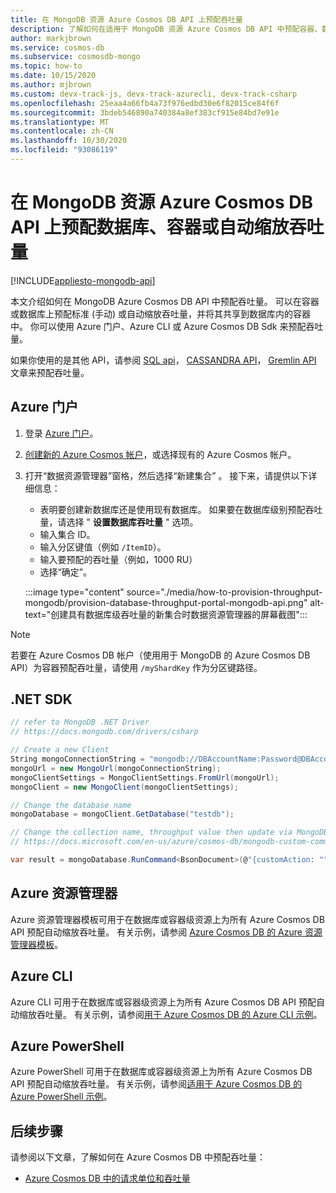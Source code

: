 ```yaml
---
title: 在 MongoDB 资源 Azure Cosmos DB API 上预配吞吐量
description: 了解如何在适用于 MongoDB 资源 Azure Cosmos DB API 中预配容器、数据库和自动缩放吞吐量。 将使用 Azure 门户、CLI、PowerShell 和其他各种 Sdk。
author: markjbrown
ms.service: cosmos-db
ms.subservice: cosmosdb-mongo
ms.topic: how-to
ms.date: 10/15/2020
ms.author: mjbrown
ms.custom: devx-track-js, devx-track-azurecli, devx-track-csharp
ms.openlocfilehash: 25eaa4a66fb4a73f976edbd30e6f82015ce84f6f
ms.sourcegitcommit: 3bdeb546890a740384a8ef383cf915e84bd7e91e
ms.translationtype: MT
ms.contentlocale: zh-CN
ms.lasthandoff: 10/30/2020
ms.locfileid: "93086119"
---
```

# <a name="provision-database-container-or-autoscale-throughput-on-azure-cosmos-db-api-for-mongodb-resources"></a>在 MongoDB 资源 Azure Cosmos DB API 上预配数据库、容器或自动缩放吞吐量
[!INCLUDE[appliesto-mongodb-api](includes/appliesto-mongodb-api.md)]

本文介绍如何在 MongoDB Azure Cosmos DB API 中预配吞吐量。 可以在容器或数据库上预配标准 (手动) 或自动缩放吞吐量，并将其共享到数据库内的容器中。 你可以使用 Azure 门户、Azure CLI 或 Azure Cosmos DB Sdk 来预配吞吐量。

如果你使用的是其他 API，请参阅 [SQL api](how-to-provision-container-throughput.md)， [CASSANDRA API](how-to-provision-throughput-cassandra.md)， [Gremlin API](how-to-provision-throughput-gremlin.md) 文章来预配吞吐量。

## <a name="azure-portal"></a><a id="portal-mongodb"></a> Azure 门户

1. 登录 [Azure 门户](https://portal.azure.com/)。

1. [创建新的 Azure Cosmos 帐户](create-mongodb-dotnet.md#create-a-database-account)，或选择现有的 Azure Cosmos 帐户。

1. 打开“数据资源管理器”窗格，然后选择“新建集合” 。 接下来，请提供以下详细信息：

   * 表明要创建新数据库还是使用现有数据库。 如果要在数据库级别预配吞吐量，请选择 " **设置数据库吞吐量** " 选项。
   * 输入集合 ID。
   * 输入分区键值（例如 `/ItemID`）。
   * 输入要预配的吞吐量（例如，1000 RU）
   * 选择“确定”。

    :::image type="content" source="./media/how-to-provision-throughput-mongodb/provision-database-throughput-portal-mongodb-api.png" alt-text="创建具有数据库级吞吐量的新集合时数据资源管理器的屏幕截图":::

> [!Note]
> 若要在 Azure Cosmos DB 帐户（使用用于 MongoDB 的 Azure Cosmos DB API）为容器预配吞吐量，请使用 `/myShardKey` 作为分区键路径。

## <a name="net-sdk"></a><a id="dotnet-mongodb"></a> .NET SDK

```csharp
// refer to MongoDB .NET Driver
// https://docs.mongodb.com/drivers/csharp

// Create a new Client
String mongoConnectionString = "mongodb://DBAccountName:Password@DBAccountName.documents.azure.com:10255/?ssl=true&replicaSet=globaldb";
mongoUrl = new MongoUrl(mongoConnectionString);
mongoClientSettings = MongoClientSettings.FromUrl(mongoUrl);
mongoClient = new MongoClient(mongoClientSettings);

// Change the database name
mongoDatabase = mongoClient.GetDatabase("testdb");

// Change the collection name, throughput value then update via MongoDB extension commands
// https://docs.microsoft.com/en-us/azure/cosmos-db/mongodb-custom-commands#update-collection

var result = mongoDatabase.RunCommand<BsonDocument>(@"{customAction: ""UpdateCollection"", collection: ""testcollection"", offerThroughput: 400}");
```

## <a name="azure-resource-manager"></a>Azure 资源管理器

Azure 资源管理器模板可用于在数据库或容器级资源上为所有 Azure Cosmos DB API 预配自动缩放吞吐量。 有关示例，请参阅 [Azure Cosmos DB 的 Azure 资源管理器模板](templates-samples-mongodb.md)。

## <a name="azure-cli"></a>Azure CLI

Azure CLI 可用于在数据库或容器级资源上为所有 Azure Cosmos DB API 预配自动缩放吞吐量。 有关示例，请参阅[用于 Azure Cosmos DB 的 Azure CLI 示例](cli-samples-mongodb.md)。

## <a name="azure-powershell"></a>Azure PowerShell

Azure PowerShell 可用于在数据库或容器级资源上为所有 Azure Cosmos DB API 预配自动缩放吞吐量。 有关示例，请参阅[适用于 Azure Cosmos DB 的 Azure PowerShell 示例](powershell-samples-mongodb.md)。

## <a name="next-steps"></a>后续步骤

请参阅以下文章，了解如何在 Azure Cosmos DB 中预配吞吐量：

* [Azure Cosmos DB 中的请求单位和吞吐量](request-units.md)